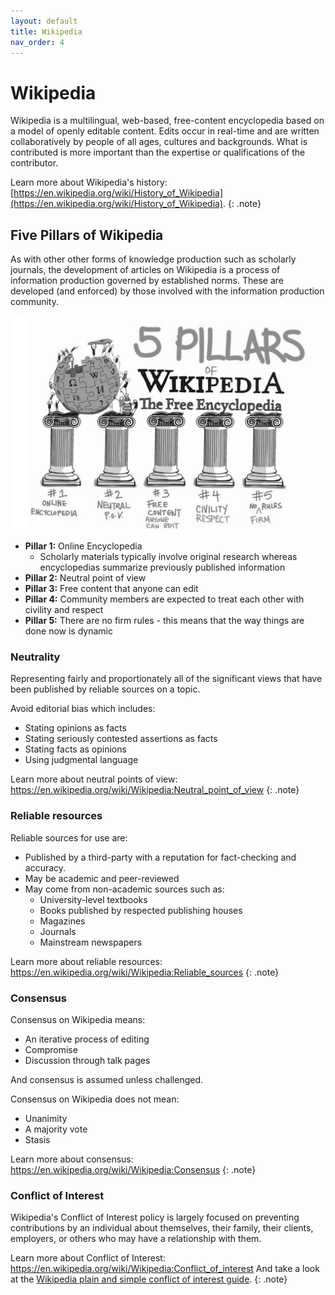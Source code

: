 ```yaml
---
layout: default
title: Wikipedia
nav_order: 4
---
```

# Wikipedia
Wikipedia is a multilingual, web-based, free-content encyclopedia based on a model of openly editable content.
Edits occur in real-time and are written collaboratively by people of all ages, cultures and backgrounds. What is contributed is more important than the expertise or qualifications of the contributor.

Learn more about Wikipedia's history: [https://en.wikipedia.org/wiki/History_of_Wikipedia](https://en.wikipedia.org/wiki/History_of_Wikipedia).
{: .note}

## Five Pillars of Wikipedia
As with other other forms of knowledge production such as scholarly journals, the development of articles on Wikipedia is a process of information production governed by established norms. These are developed (and enforced) by those involved with the information production community.

<img src="images/five-pillars-wikipedia.png" alt="Five Pillars of Wikipedia" width="800" height="auto">

* **Pillar 1:** Online Encyclopedia
  * Scholarly materials typically involve original research whereas encyclopedias summarize previously published information
* **Pillar 2:** Neutral point of view
* **Pillar 3:** Free content that anyone can edit
* **Pillar 4:** Community members are expected to treat each other with civility and respect
* **Pillar 5:** There are no firm rules - this means that the way things are done now is dynamic

### Neutrality
Representing fairly and proportionately all of the significant views that have been published by reliable sources on a topic.

Avoid editorial bias which includes:
* Stating opinions as facts
* Stating seriously contested assertions as facts
* Stating facts as opinions
* Using judgmental language


Learn more about neutral points of view: https://en.wikipedia.org/wiki/Wikipedia:Neutral_point_of_view
{: .note}

### Reliable resources

Reliable sources for use are:
* Published by a third-party with a reputation for fact-checking and accuracy.
* May be academic and peer-reviewed
* May come from non-academic sources such as:
  * University-level textbooks
  * Books published by respected publishing houses
  * Magazines
  * Journals
  * Mainstream newspapers


Learn more about reliable resources: https://en.wikipedia.org/wiki/Wikipedia:Reliable_sources
{: .note}

### Consensus
Consensus on Wikipedia means:
* An iterative process of editing
* Compromise
* Discussion through talk pages

And consensus is assumed unless challenged.

Consensus on Wikipedia does not mean:
* Unanimity
* A majority vote
* Stasis

Learn more about consensus: https://en.wikipedia.org/wiki/Wikipedia:Consensus
{: .note}

### Conflict of Interest
Wikipedia's Conflict of Interest policy is largely focused on preventing contributions by an individual about themselves, their family, their clients, employers, or others who may have a relationship with them.

Learn more about Conflict of Interest: https://en.wikipedia.org/wiki/Wikipedia:Conflict_of_interest
And take a look at the [Wikipedia plain and simple conflict of interest guide](https://en.wikipedia.org/wiki/Wikipedia:Plain_and_simple_conflict_of_interest_guide).
{: .note}
